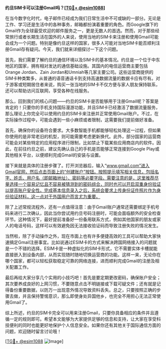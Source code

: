 **约旦SIM卡可以注册Gmail吗？[[TG💪+ @esim1088](https://t.me/s/esim1088)]**

在当今数字化时代，电子邮件已经成为我们日常生活中不可或缺的一部分。无论是工作、学习还是生活中的各种事务，邮箱都扮演着重要的角色。而Google旗下的Gmail作为全球最受欢迎的邮件服务之一，更是无数人的首选。然而，对于那些经常旅行或者长期生活在国外的人来说，使用当地的SIM卡来注册和使用Gmail可能会成为一个问题。特别是像约旦这样的国家，很多人可能对当地SIM卡能否顺利注册Gmail存有疑问。今天，我们就来详细探讨一下这个问题。

首先，我们需要了解约旦的通信环境以及SIM卡的基本情况。约旦是一个位于中东地区的国家，拥有相对发达的通信基础设施。其国内的电信运营商主要包括Orange Jordan、Zain Jordan和Umniah等几家主要公司。这些运营商提供的SIM卡种类繁多，从普通的语音通话卡到支持高速数据流量的数据卡应有尽有。对于游客或短期居住者来说，购买一张当地的SIM卡不仅方便与家人朋友保持联系，还可以帮助访问互联网，享受各种在线服务。

那么，回到我们的核心问题——约旦的SIM卡是否能够用于注册Gmail呢？答案是肯定的！只要你的手机支持国际漫游功能，并且SIM卡已经激活了数据流量服务，那么理论上你完全可以使用约旦的SIM卡来注册并正常使用Gmail账户。不过，在实际操作过程中，可能会遇到一些小麻烦或者限制，这需要我们提前做好准备。

首先，确保你的设备符合要求。大多数智能手机都能够轻松处理这一过程，但如果你使用的是非常老旧的机型，则可能需要考虑更新换代。此外，部分国家的运营商可能会对某些特定的应用程序进行限制，比如禁止下载某些应用商店内的软件。因此，在前往约旦之前，建议先确认自己的手机是否能够正常连接到Google Play或其他相关平台，以便顺利完成Gmail的安装与设置。

接下来就是具体的注册步骤了。打开浏览器后，输入“www.gmail.com”进入Gmail官网，然后点击页面上的“创建账户”按钮。按照提示填写相关信息，包括名字、姓氏、用户名（即邮箱地址）、密码等必要字段。需要注意的是，这里推荐尽量选择一个容易记忆且不容易被猜测到的密码组合，同时也可以开启双重身份验证以提高账户安全性。完成基本信息录入之后，系统会要求上传身份证件照片作为身份验证材料，这一点对于外国用户而言尤为重要。

除了上述常规流程外，还有一点值得注意：由于Gmail账户通常还需要绑定手机号码来进行二次确认，因此当你尝试用约旦号码注册时，可能会面临额外的安全检查环节。这种情况下，最好提前准备好一份备用联系方式，例如其他国家的朋友或家人的电话号码，这样可以有效避免因无法接收验证码而导致注册失败的情况发生。

当然啦，除了手动操作之外，现在市面上也有许多便捷高效的工具可以帮助大家快速搞定Gmail注册事宜。比如说通过ESIM卡的方式来解决跨国网络接入的问题就是一个不错的选择。ESIM卡是一种虚拟化的SIM卡形式，它不需要实体卡槽就能直接嵌入到设备内部，从而实现随时随地切换运营商的功能。这样一来，无论你在哪个国家，都可以轻松获取稳定可靠的网络连接，进而顺利完成Gmail的注册及相关配置工作。

最后再给大家分享几个实用的小技巧吧！首先是要定期更改密码，确保账户安全；其次要养成良好的上网习惯，不要随意点击不明链接或下载可疑文件；还有就是记得备份重要数据，以防万一出现意外情况导致资料丢失。总之，只要按照正确的步骤去做，并且保持警惕意识，那么即使身处异国他乡，也完全不用担心无法正常使用Gmail了。

综上所述，约旦的SIM卡完全可以用来注册Gmail，只要你具备相应的条件并且遵循一定的规则即可。希望本文能够为大家提供足够的信息和支持，让大家在享受科技便利的同时也能更好地保护个人信息安全。如果你还有其他关于国际通信方面的问题，欢迎随时留言讨论哦！

[[TG💪+ @esim1088](https://t.me/s/esim1088) ![Image](https://i.postimg.cc/4NQfJmqS/Snipaste-2025-05-13-00-14-12.png)]